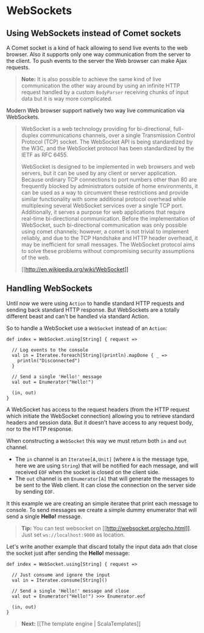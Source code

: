 # WebSockets

## Using WebSockets instead of Comet sockets

A Comet socket is a kind of hack allowing to send live events to the web browser. Also it supports only one way communication from the server to the client. To push events to the server the Web browser can make Ajax requests.

> **Note:** It is also possible to achieve the same kind of live communication the other way around by using an infinite HTTP request handled by a custom `BodyParser` receiving chunks of input data but it is way more complicated.

Modern Web browser support natively two way live communication via WebSockets.

>WebSocket is a web technology providing for bi-directional, full-duplex communications channels, over a single Transmission Control Protocol (TCP) socket. The WebSocket API is being standardized by the W3C, and the WebSocket protocol has been standardized by the IETF as RFC 6455.
>
>WebSocket is designed to be implemented in web browsers and web servers, but it can be used by any client or server application. Because ordinary TCP connections to port numbers other than 80 are frequently blocked by administrators outside of home environments, it can be used as a way to circumvent these restrictions and provide similar functionality with some additional protocol overhead while multiplexing several WebSocket services over a single TCP port. Additionally, it serves a purpose for web applications that require real-time bi-directional communication. Before the implementation of WebSocket, such bi-directional communication was only possible using comet channels; however, a comet is not trivial to implement reliably, and due to the TCP Handshake and HTTP header overhead, it may be inefficient for small messages. The WebSocket protocol aims to solve these problems without compromising security assumptions of the web.
>
> [[http://en.wikipedia.org/wiki/WebSocket]]

## Handling WebSockets

Until now we were using `Action` to handle standard HTTP requests and sending back standard HTTP response. But WebSockets are a totally different beast and can't be handled via standard Action.

So to handle a WebSocket use a `WebSocket` instead of an `Action`:

```
def index = WebSocket.using[String] { request => 
  
  // Log events to the console
  val in = Iteratee.foreach[String](println).mapDone { _ =>
    println("Disconnected")
  }
  
  // Send a single 'Hello!' message
  val out = Enumerator("Hello!")
  
  (in, out)
}
```

A WebSocket has access to the request headers (from the HTTP request which initiate the WebSocket connection) allowing you to retrieve standard headers and session data. But it doesn't have access to any request body, nor to the HTTP response.

When constructing a `WebSocket` this way we must return both `in` and `out` channel. 

- The `in` channel is an `Iteratee[A,Unit]` (where `A` is the message type, here we are using `String`) that will be notified for each message, and will received `EOF` when the socket is closed on the client side.
- The `out` channel is en `Enumerator[A]` that will generate the messages to be sent to the Web client. It can close the connection on the server side by sending `EOF`.

It this example we are creating an simple iteratee that print each message to console. To send messages we create a simple dummy enumerator that will send a single **Hello!** message.

> **Tip:** You can test websocket on [[http://websocket.org/echo.html]]. Just set `ws://localhost:9000` as location.

Let's write another example that discard totally the input data adn that close the socket just after sending the **Hello!** message:

```
def index = WebSocket.using[String] { request => 
  
  // Just consume and ignore the input
  val in = Iteratee.consume[String]()
  
  // Send a single 'Hello!' message and close
  val out = Enumerator("Hello!") >>> Enumerator.eof
  
  (in, out)
}
```

> **Next:** [[The template engine | ScalaTemplates]]